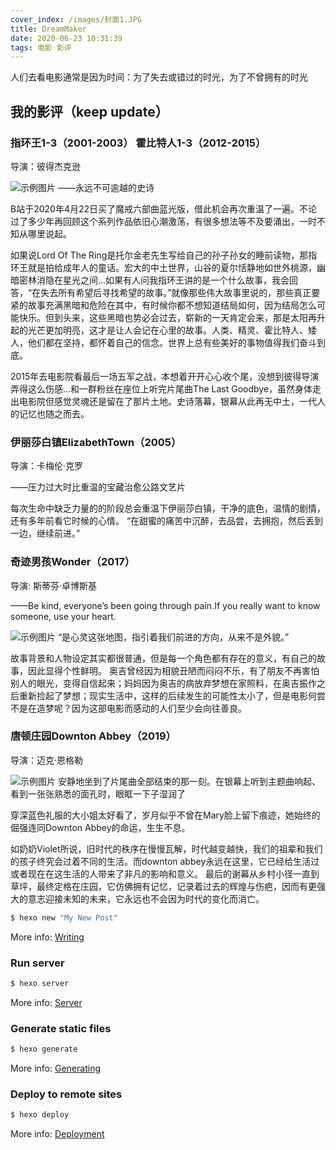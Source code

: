 ```yaml
---
cover_index: /images/封面1.JPG
title: DreamMaker
date: 2020-06-23 10:31:39
tags: 电影 影评
---
```

人们去看电影通常是因为时间：为了失去或错过的时光，为了不曾拥有的时光

## 我的影评（keep update）

### 指环王1-3（2001-2003） 霍比特人1-3（2012-2015）
 导演：彼得杰克逊

![示例图片](/images/指环王1.JPG "示例图片")
——永远不可逾越的史诗

B站于2020年4月22日买了魔戒六部曲蓝光版，借此机会再次重温了一遍。不论过了多少年再回顾这个系列作品依旧心潮激荡，有很多想法等不及要涌出，一时不知从哪里说起。

如果说Lord Of The Ring是托尔金老先生写给自己的孙子孙女的睡前读物，那指环王就是拍给成年人的童话。宏大的中土世界，山谷的夏尔恬静地如世外桃源，幽暗密林消隐在星光之间…如果有人问我指环王讲的是一个什么故事，我会回答，“在失去所有希望后寻找希望的故事。”就像那些伟大故事里说的，那些真正要紧的故事充满黑暗和危险在其中，有时候你都不想知道结局如何，因为结局怎么可能快乐。但到头来，这些黑暗也势必会过去，崭新的一天肯定会来，那是太阳再升起的光芒更加明亮，这才是让人会记在心里的故事。人类、精灵、霍比特人、矮人，他们都在坚持，都怀着自己的信念。世界上总有些美好的事物值得我们奋斗到底。

2015年去电影院看最后一场五军之战，本想着开开心心收个尾，没想到彼得导演弄得这么伤感…和一群粉丝在座位上听完片尾曲The Last Goodbye，虽然身体走出电影院但感觉灵魂还是留在了那片土地。史诗落幕，银幕从此再无中土，一代人的记忆也随之而去。

### 伊丽莎白镇ElizabethTown（2005）
导演：卡梅伦·克罗

——压力过大时比重温的宝藏治愈公路文艺片

每次生命中缺乏力量的的阶段总会重温下伊丽莎白镇，干净的底色，温情的剧情，还有多年前看它时候的心情。
“在甜蜜的痛苦中沉醉，去品尝，去拥抱，然后丢到一边，继续前进。”

### 奇迹男孩Wonder（2017）
导演: 斯蒂芬·卓博斯基

——Be kind, everyone’s been going through pain.If you really want to know someone, use your heart.

![示例图片](/images/奇迹1.jpg "示例图片")
“是心灵这张地图，指引着我们前进的方向，从来不是外貌。”

故事背景和人物设定其实都很普通，但是每一个角色都有存在的意义，有自己的故事，因此显得个性鲜明。
奥吉曾经因为相貌丑陋而闷闷不乐，有了朋友不再害怕别人的眼光，变得自信起来；妈妈因为奥吉的病放弃梦想在家照料，在奥吉振作之后重新捡起了梦想；现实生活中，这样的后续发生的可能性太小了，但是电影何尝不是在造梦呢？因为这部电影而感动的人们至少会向往善良。

### 唐顿庄园Downton Abbey（2019）
导演：迈克·恩格勒

![示例图片](/images/唐顿封面.png "示例图片")
安静地坐到了片尾曲全部结束的那一刻。在银幕上听到主题曲响起、看到一张张熟悉的面孔时，眼眶一下子湿润了

穿深蓝色礼服的大小姐太好看了，岁月似乎不曾在Mary脸上留下痕迹，她始终的倔强连同Downton Abbey的命运，生生不息。

如奶奶Violet所说，旧时代的秩序在慢慢瓦解，时代越变越快，我们的祖辈和我们的孩子终究会过着不同的生活。而downton abbey永远在这里，它已经给生活过或者现在在这生活的人带来了非凡的影响和意义。
最后的谢幕从乡村小径一直到草坪，最终定格在庄园，它仿佛拥有记忆，记录着过去的辉煌与伤疤，因而有更强大的意志迎接未知的未来，它永远也不会因为时代的变化而消亡。

``` bash
$ hexo new "My New Post"
```

More info: [Writing](https://hexo.io/docs/writing.html)

### Run server

``` bash
$ hexo server
```

More info: [Server](https://hexo.io/docs/server.html)

### Generate static files

``` bash
$ hexo generate
```

More info: [Generating](https://hexo.io/docs/generating.html)

### Deploy to remote sites

``` bash
$ hexo deploy
```

More info: [Deployment](https://hexo.io/docs/one-command-deployment.html)
